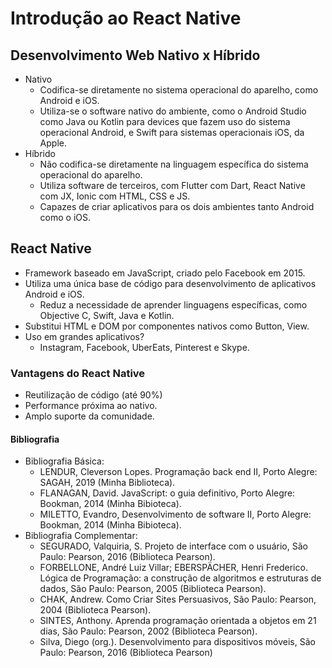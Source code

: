# Introdução ao React Native

## Desenvolvimento Web Nativo x Híbrido

- Nativo
	- Codifica-se diretamente no sistema operacional do aparelho, como Android e iOS.
	- Utiliza-se o software nativo do ambiente, como o Android Studio como Java ou Kotlin para devices que fazem uso do sistema operacional Android, e Swift para sistemas operacionais iOS, da Apple.
- Híbrido
	- Não codifica-se diretamente na linguagem específica do sistema operacional do aparelho.
	- Utiliza software de terceiros, com Flutter com Dart, React Native com JX, Ionic com HTML, CSS e JS.
	- Capazes de criar aplicativos para os dois ambientes tanto Android como o iOS.

## React Native

- Framework baseado em JavaScript, criado pelo Facebook em 2015.
- Utiliza uma única base de código para desenvolvimento de aplicativos Android e iOS.
	- Reduz a necessidade de aprender linguagens específicas, como Objective C, Swift, Java e Kotlin.
- Substitui HTML e DOM por componentes nativos como Button, View.
- Uso em grandes aplicativos?
	- Instagram, Facebook, UberEats, Pinterest e Skype.

### Vantagens do React Native
- Reutilização de código (até 90%)
- Performance próxima ao nativo.
- Amplo suporte da comunidade.

#### Bibliografia

- Bibliografia Básica: 
	- LENDUR, Cleverson Lopes. Programação back end II, Porto Alegre: SAGAH, 2019 (Minha Biblioteca).
	- FLANAGAN, David. JavaScript: o guia definitivo, Porto Alegre: Bookman, 2014 (Minha Bibioteca).
	- MILETTO, Evandro, Desenvolvimento de software II, Porto Alegre: Bookman, 2014 (Minha Bibioteca).
- Bibliografia Complementar:
	- SEGURADO, Valquiria, S. Projeto de interface com o usuário, São Paulo: Pearson, 2016 (Biblioteca Pearson).
	- FORBELLONE, André Luiz Villar; EBERSPÄCHER,  Henri Frederico. Lógica de Programação: a construção de algoritmos e estruturas de dados, São Paulo:  Pearson, 2005 (Biblioteca Pearson).
	- CHAK, Andrew. Como Criar Sites Persuasivos, São Paulo:  Pearson, 2004 (Biblioteca Pearson).
	- SINTES, Anthony. Aprenda programação orientada a objetos em 21 dias, São Paulo:  Pearson, 2002 (Biblioteca Pearson).
	- Silva, Diego (org.). Desenvolvimento para dispositivos móveis, São Paulo:  Pearson, 2016 (Biblioteca Pearson)

